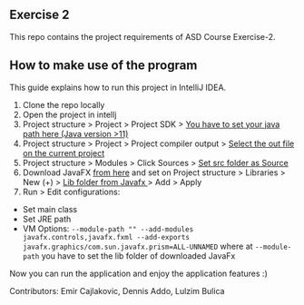 Exercise 2
----------
This repo contains the project requirements of ASD Course Exercise-2.

How to make use of the program
------------------------------
This guide explains how to run this project in IntelliJ IDEA.

1. Clone the repo locally
2. Open the project in intellj
3. Project structure > Project > Project SDK > <ins> You have to set your java path here (Java version >11)</ins>
4. Project structure > Project > Project compiler output > <ins>Select the out file on the current project </ins>
5. Project structure > Modules > Click Sources > <ins> Set src folder as Source </ins>
6. Download JavaFX [from here](https://gluonhq.com/products/javafx/) and set on Project structure > Libraries > New (+) > <ins> Lib folder from Javafx </ins> > Add > Apply
7.  Run > Edit configurations:
- Set main class
- Set JRE path
- VM Options:
`--module-path "" --add-modules javafx.controls,javafx.fxml --add-exports javafx.graphics/com.sun.javafx.prism=ALL-UNNAMED` where at `--module-path` you have to set the lib folder of downloaded JavaFx

Now you can run the application and enjoy the application features :) 

Contributors:  Emir Cajlakovic, Dennis Addo, Lulzim Bulica